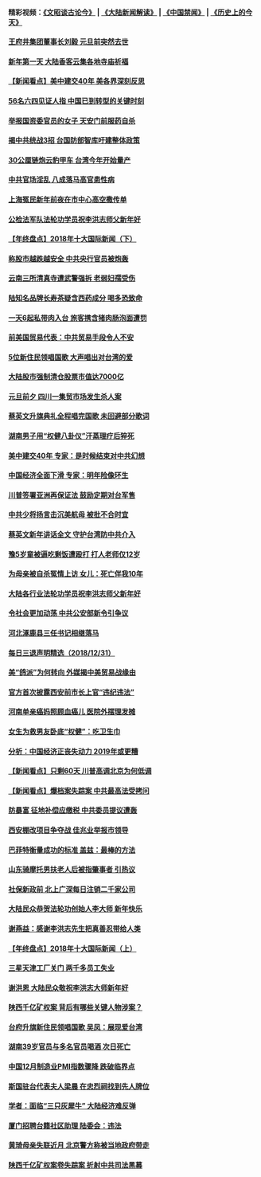 #### 精彩视频：[《文昭谈古论今》](https://github.com/gfw-breaker/wenzhao/blob/master/README.md?t=01011831) | [《大陆新闻解读》](https://github.com/gfw-breaker/ntdtv-comedy/blob/master/README.md?t=01011831) | [《中国禁闻》](https://github.com/gfw-breaker/ntdtv-news/blob/master/README.md?t=01011831) | [《历史上的今天》](https://github.com/gfw-breaker/today-in-history/blob/master/README.md?t=01011831) 

#### [王府井集团董事长刘毅 元旦前突然去世](../pages/nsc413/n10946590.md?t=01011831) 

#### [新年第一天 大陆香客云集各地寺庙祈福](../pages/nsc413/n10946574.md?t=01011831) 

#### [【新闻看点】美中建交40年 美各界深刻反思](../pages/nsc413/n10946586.md?t=01011831) 

#### [56名六四见证人指 中国已到转型的关键时刻](../pages/nsc413/n10946546.md?t=01011831) 

#### [举报国资委官员的女子 天安门前服药自杀](../pages/nsc413/n10946583.md?t=01011831) 

#### [揭中共统战3招 台国防部智库吁建整体政策](../pages/nsc413/n10939461.md?t=01011831) 

#### [30公厘链炮云豹甲车 台湾今年开始量产](../pages/nsc413/n10946593.md?t=01011831) 

#### [中共官场淫乱 八成落马高官患性病](../pages/nsc413/n10940123.md?t=01011831) 

#### [上海冤民新年前夜在市中心高空撒传单](../pages/nsc413/n10946158.md?t=01011831) 

#### [公检法军队法轮功学员祝李洪志师父新年好](../pages/nsc413/n10944430.md?t=01011831) 


#### [【年终盘点】2018年十大国际新闻（下）](../pages/nsc413/n10925458.md?t=01011831) 

#### [称股市越跌越安全 中共央行官员被炮轰](../pages/nsc413/n10945597.md?t=01011831) 

#### [云南三所清真寺遭武警强拆 老弱妇孺受伤](../pages/nsc413/n10946028.md?t=01011831) 

#### [陆知名品牌长寿茶疑含西药成分 喝多恐致命](../pages/nsc413/n10946104.md?t=01011831) 

#### [一天6起私带肉入台 旅客携含猪肉肠泡面遭罚](../pages/nsc413/n10946027.md?t=01011831) 

#### [前美国贸易代表：中共贸易手段令人不安](../pages/nsc413/n10945914.md?t=01011831) 

#### [5位新住民领唱国歌 大声唱出对台湾的爱](../pages/nsc413/n10945415.md?t=01011831) 

#### [大陆股市强制清仓股票市值达7000亿](../pages/nsc413/n10945208.md?t=01011831) 

#### [元旦前夕 四川一集贸市场发生杀人案](../pages/nsc413/n10945378.md?t=01011831) 

#### [蔡英文升旗典礼全程唱完国歌 未回避部分歌词](../pages/nsc413/n10945363.md?t=01011831) 

#### [湖南男子用“权健八卦仪”汗蒸理疗后猝死](../pages/nsc413/n10945341.md?t=01011831) 

#### [美中建交40年 专家：是时候结束对中共幻想](../pages/nsc413/n10945197.md?t=01011831) 

#### [中国经济全面下滑 专家：明年险像环生](../pages/nsc413/n10944948.md?t=01011831) 

#### [川普签署亚洲再保证法 鼓励定期对台军售](../pages/nsc413/n10945238.md?t=01011831) 

#### [中共少将扬言击沉美航母 被批不合时宜](../pages/nsc413/n10945123.md?t=01011831) 

#### [蔡英文新年讲话全文 守护台湾防中共介入](../pages/nsc413/n10945137.md?t=01011831) 

#### [豫5岁童被逼吃剩饭遭殴打 打人老师仅12岁](../pages/nsc413/n10945130.md?t=01011831) 

#### [为母亲被自杀冤情上访 女儿：死亡伴我10年](../pages/nsc413/n10944570.md?t=01011831) 

#### [大陆各行业法轮功学员祝李洪志师父新年好](../pages/nsc413/n10940522.md?t=01011831) 

#### [令社会更加动荡 中共公安部新令引争议](../pages/nsc413/n10944359.md?t=01011831) 

#### [河北涿鹿县三任书记相继落马](../pages/nsc413/n10944798.md?t=01011831) 

#### [每日三退声明精选（2018/12/31）](../pages/nsc413/n10944984.md?t=01011831) 

#### [美“鸽派”为何转向 外媒揭中美贸易战缘由](../pages/nsc413/n10944317.md?t=01011831) 

#### [官方首次披露西安前市长上官“违纪违法”](../pages/nsc413/n10944784.md?t=01011831) 

#### [河南单亲癌妈照顾血癌儿 医院外摆理发摊](../pages/nsc413/n10944813.md?t=01011831) 

#### [女生为救男友卧底“权健”：吃卫生巾](../pages/nsc413/n10944729.md?t=01011831) 

#### [分析：中国经济正丧失动力 2019年或更糟](../pages/nsc413/n10944680.md?t=01011831) 

#### [【新闻看点】只剩60天 川普高调北京为何低调](../pages/nsc413/n10944583.md?t=01011831) 

#### [【新闻看点】爆档案失踪案 中共最高法受拷问](../pages/nsc413/n10944683.md?t=01011831) 

#### [防暴富 征地补偿应缴税 中共委员提议遭轰](../pages/nsc413/n10944426.md?t=01011831) 

#### [西安棚改项目争夺战 佳兆业举报市领导](../pages/nsc413/n10944695.md?t=01011831) 

#### [巴菲特衡量成功的标准 盖兹：最棒的方法](../pages/nsc413/n10944666.md?t=01011831) 

#### [山东骑摩托男扶老人后被指肇事者 引热议](../pages/nsc413/n10944349.md?t=01011831) 

#### [社保新政前 北上广深每日注销二千家公司](../pages/nsc413/n10944463.md?t=01011831) 

#### [大陆民众恭贺法轮功创始人李大师 新年快乐](../pages/nsc413/n10944308.md?t=01011831) 


#### [谢燕益：感谢李洪志先生把真善忍带给人类](../pages/nsc413/n10944072.md?t=01011831) 

#### [【年终盘点】2018年十大国际新闻（上）](../pages/nsc413/n10924773.md?t=01011831) 

#### [三星天津工厂关门 两千多员工失业](../pages/nsc413/n10943918.md?t=01011831) 

#### [谢洪恩 大陆民众敬祝李洪志大师新年好](../pages/nsc413/n10939996.md?t=01011831) 

#### [陕西千亿矿权案 背后有哪些关键人物涉案？](../pages/nsc413/n10943656.md?t=01011831) 

#### [台府升旗新住民领唱国歌 吴凤：展现爱台湾](../pages/nsc413/n10944095.md?t=01011831) 

#### [湖南39岁官员与多名官员喝酒 次日死亡](../pages/nsc413/n10943575.md?t=01011831) 

#### [中国12月制造业PMI指数骤降 跌破临界点](../pages/nsc413/n10943587.md?t=01011831) 

#### [斯国驻台代表夫人梁晨 在忠烈祠找到先人牌位](../pages/nsc413/n10943534.md?t=01011831) 

#### [学者：面临“三只灰犀牛” 大陆经济难反弹](../pages/nsc413/n10943092.md?t=01011831) 

#### [厦门招聘台籍社区助理 陆委会：违法](../pages/nsc413/n10943416.md?t=01011831) 

#### [黄琦母亲失联近月 北京警方称被当地政府带走](../pages/nsc413/n10943145.md?t=01011831) 

#### [陕西千亿矿权案卷失踪案 折射中共司法黑幕](../pages/nsc413/n10943195.md?t=01011831) 

